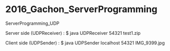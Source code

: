 # 2016_Gachon_ServerProgramming
ServerProgramming_UDP

Server side (UDPReceiver) :
$ java UDPReceiver 54321 test1.zip

Client side (UDPSender) :
$ java UDPSender localhost 54321 IMG_9399.jpg
